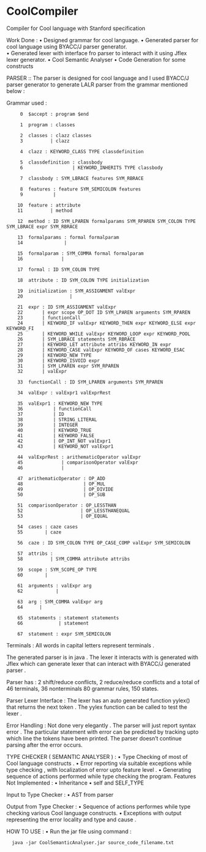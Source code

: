 # CoolCompiler
Compiler for Cool language with Stanford specification


Work Done : 
• Designed grammar for cool language.
• Generated parser for cool language using BYACC/J parser generator.  
• Generated lexer with interface fro parser to interact with it using Jflex lexer generator.
• Cool Semantic Analyser
• Code Generation for some constructs

PARSER :: 
The parser is designed for cool language and I used BYACC/J parser generator to generate LALR parser from the grammar mentioned below :

  Grammar used :
  
         0  $accept : program $end

         1  program : classes

         2  classes : clazz classes
         3          | clazz

         4  clazz : KEYWORD_CLASS TYPE classdefinition

         5  classdefinition : classbody
         6                  | KEYWORD_INHERITS TYPE classbody

         7  classbody : SYM_LBRACE features SYM_RBRACE

         8  features : feature SYM_SEMICOLON features
         9           |

        10  feature : attribute
        11          | method

        12  method : ID SYM_LPAREN formalparams SYM_RPAREN SYM_COLON TYPE SYM_LBRACE expr SYM_RBRACE

        13  formalparams : formal formalparam
        14               |

        15  formalparam : SYM_COMMA formal formalparam
        16              |

        17  formal : ID SYM_COLON TYPE

        18  attribute : ID SYM_COLON TYPE initialization

        19  initialization : SYM_ASSIGNMENT valExpr
        20                 |

        21  expr : ID SYM_ASSIGNMENT valExpr
        22       | expr scope OP_DOT ID SYM_LPAREN arguments SYM_RPAREN
        23       | functionCall
        24       | KEYWORD_IF valExpr KEYWORD_THEN expr KEYWORD_ELSE expr KEYWORD_FI
        25       | KEYWORD_WHILE valExpr KEYWORD_LOOP expr KEYWORD_POOL
        26       | SYM_LBRACE statements SYM_RBRACE
        27       | KEYWORD_LET attribute attribs KEYWORD_IN expr
        28       | KEYWORD_CASE valExpr KEYWORD_OF cases KEYWORD_ESAC
        29       | KEYWORD_NEW TYPE
        30       | KEYWORD_ISVOID expr
        31       | SYM_LPAREN expr SYM_RPAREN
        32       | valExpr

        33  functionCall : ID SYM_LPAREN arguments SYM_RPAREN

        34  valExpr : valExpr1 valExprRest

        35  valExpr1 : KEYWORD_NEW TYPE
        36           | functionCall
        37           | ID
        38           | STRING_LITERAL
        39           | INTEGER
        40           | KEYWORD_TRUE
        41           | KEYWORD_FALSE
        42           | OP_INT_NOT valExpr1
        43           | KEYWORD_NOT valExpr1

        44  valExprRest : arithematicOperator valExpr
        45              | comparisonOperator valExpr
        46              |

        47  arithematicOperator : OP_ADD
        48                      | OP_MUL
        49                      | OP_DIVIDE
        50                      | OP_SUB

        51  comparisonOperator : OP_LESSTHAN
        52                     | OP_LESSTHANEQUAL
        53                     | OP_EQUAL

        54  cases : caze cases
        55        | caze

        56  caze : ID SYM_COLON TYPE OP_CASE_COMP valExpr SYM_SEMICOLON

        57  attribs :
        58          | SYM_COMMA attribute attribs

        59  scope : SYM_SCOPE_OP TYPE
        60        |

        61  arguments : valExpr arg
        62            |

        63  arg : SYM_COMMA valExpr arg
        64      |

        65  statements : statement statements
        66             | statement

        67  statement : expr SYM_SEMICOLON

Terminals : All words in capital letters represent terminals . 

The generated parser is in java . The lexer it interacts with is generated with Jflex which can generate lexer that can interact with BYACC/J generated parser .

Parser has :
2 shift/reduce conflicts, 2 reduce/reduce conflicts and a total of 
46 terminals,
36 nonterminals
80 grammar rules, 
150 states.

Parser Lexer Interface : 
 The lexer has an auto generated function yylex() that returns the next token . The yylex function can be called to test the lexer . 

Error Handling : 
Not done very elegantly . The parser will just report syntax error . The particular statement with error can be predicted by tracking upto which line the tokens have been printed. The parser doesn’t continue parsing after the error occurs.   



TYPE CHECKER ( SEMANTIC ANALYSER ) :
      • Type Checking of most of Cool language constructs .
      • Error reporting via suitable exceptions while type checking , with localization
      of error upto feature level .
      • Generating sequence of actions performed while type checking the program.
      Features Not Implemented :
      • Inheritance
      • self and SELF_TYPE
      
Input to Type Checker :
      • AST from parser

Output from Type Checker :
      • Sequence of actions performes while type checking various Cool language
      constructs.
      • Exceptions with output representing the error locality and type and cause .

HOW TO USE :
      • Run the jar file using command :

      java -jar CoolSemanticAnalyser.jar source_code_filename.txt


